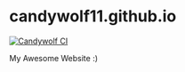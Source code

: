 # candywolf11.github.io

[![Candywolf CI](https://github.com/candywolf11/candywolf11.github.io/actions/workflows/candywolf.yml/badge.svg?branch=main)](https://github.com/candywolf11/candywolf11.github.io/actions/workflows/candywolf.yml)

My Awesome Website :)